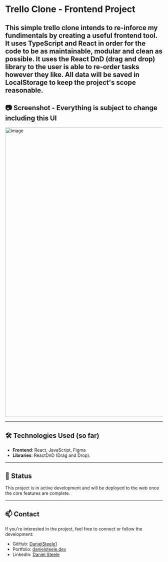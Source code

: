 # Trello Clone - Frontend Project

This simple trello clone intends to re-inforce my fundimentals by creating a useful frontend tool. It uses TypeScript and React in order for the code to be as maintainable, modular and clean as possible.
It uses the React DnD (drag and drop) library to the user is able to re-order tasks however they like. All data will be saved in LocalStorage to keep the project's scope reasonable. 
---
## 📷 Screenshot - Everything is subject to change including this UI

<img width="1902" height="926" alt="image" src="https://github.com/user-attachments/assets/7ba07641-b16f-4dc8-8c41-06cfa9b6450e" />

---
## 🛠 Technologies Used (so far)

- **Frontend**: React, JavaScript, Figma
- **Libraries**: ReactDnD (Drag and Drop).

---

## 📌 Status

This project is in active development and will be deployed to the web once the core features are complete.

---

## 📫 Contact

If you're interested in the project, feel free to connect or follow the development:

- GitHub: [DanielSteele1](https://github.com/DanielSteele1)
- Portfolio: [danielsteele.dev](https://danielsteele.dev)
- LinkedIn: [Daniel Steele](https://www.linkedin.com/in/daniel-steele1)
